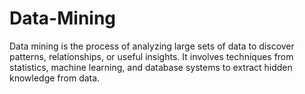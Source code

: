 # Data-Mining
Data mining is the process of analyzing large sets of data to discover patterns, relationships, or useful insights. It involves techniques from statistics, machine learning, and database systems to extract hidden knowledge from data. 
